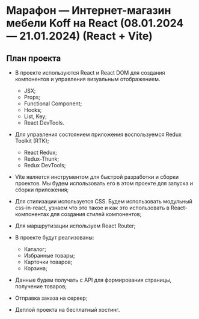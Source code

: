 # Марафон — Интернет-магазин мебели Koff на React (08.01.2024 — 21.01.2024) (React + Vite)

## План проекта
- В проекте используются React и React DOM для создания компонентов и управления визуальным отображением.
    - JSX;
    - Props;
    - Functional Component;
    - Hooks;
    - List, Key;
    - React DevTools.

- Для управления состоянием приложения воспользуемся Redux Toolkit (RTK);
  - React Redux;
  - Redux-Thunk;
  - Redux DevTools;

- Vite является инструментом для быстрой разработки и сборки проектов. Мы будем использовать его в этом проекте для запуска и сборки приложения;

- Для стилизации используется CSS. Будем использовать модульный css-in-react, узнаем что это такое и как это использовать в React-компонентах для создания стилей компонентов;

- Для маршрутизации используем React Router;

- В проекте будут реализованы:
  - Каталог;
  - Избранные товары;
  - Карточки товаров;
  - Корзина;

- Данные будем получать с API для формирования страницы, получение товаров;
- Отправка заказа на сервер;
- Деплой проекта на бесплатный хостинг.